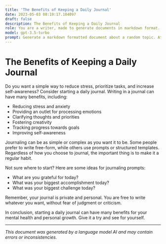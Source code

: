 ```yaml
---
title: 'The Benefits of Keeping a Daily Journal'
date: 2023-05-03 08:19:17.104097
draft: false
description: The Benefits of Keeping a Daily Journal
role: You are a writer, made to generate documents in markdown format. It is very important that all of the documents you generate are in valid markdown format.
model: gpt-3.5-turbo
prompt: Generate a markdown formatted document about a random topic. At the bottom, include a disclaimer explaining that the document was generated by you. The first line of the document should be the title. Make sure that the entire document is in proper markdown format, using a mix of various tags to make the document visually appealing.
---
```


# The Benefits of Keeping a Daily Journal

Do you want a simple way to reduce stress, prioritize tasks, and increase self-awareness? Consider starting a daily journal. Writing in a journal can have many benefits, including:

- Reducing stress and anxiety
- Providing an outlet for processing emotions
- Clarifying thoughts and priorities
- Fostering creativity
- Tracking progress towards goals
- Improving self-awareness

Journaling can be as simple or complex as you want it to be. Some people prefer to write free-form, while others use prompts or structured templates. Regardless of how you choose to journal, the important thing is to make it a regular habit.

Not sure where to start? Here are some ideas for journaling prompts:

- What are you grateful for today?
- What was your biggest accomplishment today?
- What was your biggest challenge today?

Remember, your journal is private and personal. You are free to write whatever you want, without fear of judgment or criticism.

In conclusion, starting a daily journal can have many benefits for your mental health and personal growth. Give it a try and see for yourself.

---

*This document was generated by a language model AI and may contain errors or inconsistencies.*